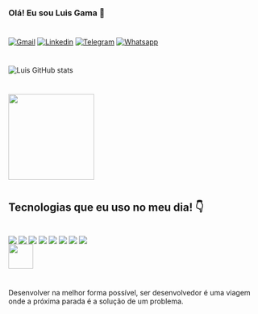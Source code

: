 
### Olá! Eu sou Luis Gama 👋
#
[![Gmail](https://img.shields.io/badge/Gmail-D14836?style=for-the-badge&logo=gmail&logoColor=white)](https://mail.google.com/luisfg716@gmail.com)
[![Linkedin](https://img.shields.io/badge/LinkedIn-0077B5?style=for-the-badge&logo=linkedin&logoColor=white)](www.linkedin.com/in/luis-gama-996774218)
[![Telegram](https://img.shields.io/badge/Telegram-2CA5E0?style=for-the-badge&logo=telegram&logoColor=white)](+55(91)9-9621-1073)
[![Whatsapp](https://img.shields.io/badge/WhatsApp-25D366?style=for-the-badge&logo=whatsapp&logoColor=white)](+55(91)9-9621-1073)
#

![Luis GitHub stats](https://github-readme-stats.vercel.app/api?username=Luis-gama&show_icons=true&theme=tokyonight)
#

 <img height="170em" src="https://github-readme-stats.vercel.app/api/top-langs/?username=Luis-Gama&layout=compact&langs_count=7&theme=tokyonight"/>

#
## Tecnologias que eu uso no meu dia! 👇
<div style="display: incline_block"><br/>
<img align="center" alt"java" src="https://img.shields.io/badge/Java-ED8B00?style=for-the-badge&logo=java&logoColor=white" />
<img align="center" alt"springboot" src="https://img.shields.io/badge/Spring-6DB33F?style=for-the-badge&logo=spring&logoColor=white" />
<img align="center" alt"postgresql" src="https://img.shields.io/badge/PostgreSQL-316192?style=for-the-badge&logo=postgresql&logoColor=white"/>
<img align="center" alt"mysql" src="https://img.shields.io/badge/MySQL-00000F?style=for-the-badge&logo=mysql&logoColor=white" />
<img align="center" alt"reactnative" src="https://img.shields.io/badge/React_Native-20232A?style=for-the-badge&logo=react&logoColor=61DAFB"/>
<img align="center" alt"kotlin" src="https://img.shields.io/badge/Kotlin-0095D5?&style=for-the-badge&logo=kotlin&logoColor=white"/>
<img align="center" alt"git" src="https://img.shields.io/badge/GitHub-100000?style=for-the-badge&logo=github&logoColor=white" />
<img align="center" alt"androidstudio" src="https://img.shields.io/badge/Android-3DDC84?style=for-the-badge&logo=android&logoColor=white" />
<br/>
<img  width="49" align="center" alt"docker" src="https://cdn.jsdelivr.net/gh/devicons/devicon/icons/docker/docker-plain-wordmark.svg" />
</div>

#
 Desenvolver na melhor forma possível, ser desenvolvedor é uma viagem onde a próxima parada é a solução de um problema.
#


